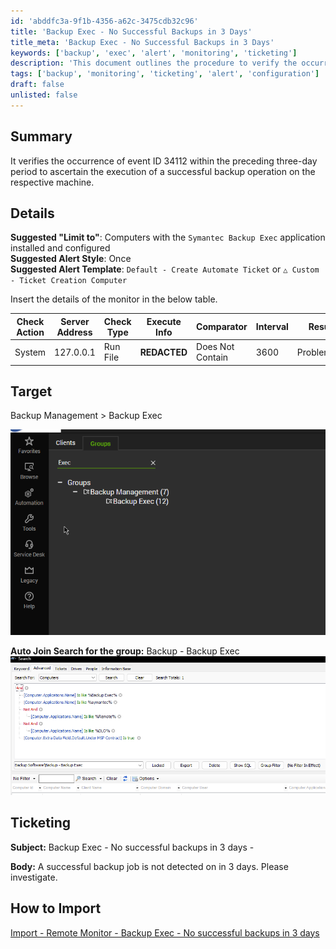 ```yaml
---
id: 'abddfc3a-9f1b-4356-a62c-3475cdb32c96'
title: 'Backup Exec - No Successful Backups in 3 Days'
title_meta: 'Backup Exec - No Successful Backups in 3 Days'
keywords: ['backup', 'exec', 'alert', 'monitoring', 'ticketing']
description: 'This document outlines the procedure to verify the occurrence of event ID 34112 within the last three days to ensure successful backup operations on machines with Symantec Backup Exec installed. It includes suggested alert styles, ticketing information, and import instructions for remote monitoring.'
tags: ['backup', 'monitoring', 'ticketing', 'alert', 'configuration']
draft: false
unlisted: false
---
```

## Summary

It verifies the occurrence of event ID 34112 within the preceding three-day period to ascertain the execution of a successful backup operation on the respective machine.

## Details

**Suggested "Limit to"**: Computers with the `Symantec Backup Exec` application installed and configured  
**Suggested Alert Style**: Once  
**Suggested Alert Template**: `Default - Create Automate Ticket` or `△ Custom - Ticket Creation Computer`  

Insert the details of the monitor in the below table.

| Check Action | Server Address | Check Type | Execute Info | Comparator        | Interval | Result     |
|--------------|----------------|------------|---------------|--------------------|----------|------------|
| System       | 127.0.0.1     | Run File   | **REDACTED**  | Does Not Contain    | 3600     | Problematic |

## Target

Backup Management > Backup Exec  

![Image](../../../static/img/Backup-Exec---No-successful-backups-in-3-days/image_1.png)  

**Auto Join Search for the group:** Backup - Backup Exec  
![Image](../../../static/img/Backup-Exec---No-successful-backups-in-3-days/image_2.png)  

## Ticketing

**Subject:** Backup Exec - No successful backups in 3 days - <ComputerName>  

**Body:** A successful backup job is not detected on <ComputerName> in 3 days. Please investigate.

## How to Import

[Import - Remote Monitor - Backup Exec - No successful backups in 3 days](https://proval.itglue.com/DOC-5078775-13244086)  






